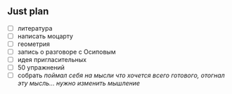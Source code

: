 ## Just plan
- [ ] литература 
- [ ] написать моцарту 
- [ ] геометрия 
- [ ] запись о разговоре с Осиповым 
- [ ] идея пригласительных
- [ ] 50 упражнений
- [ ] собрать 
*поймал себя на мысли что хочется всего готового, отогнал эту мысль... нужно изменить мышление*
